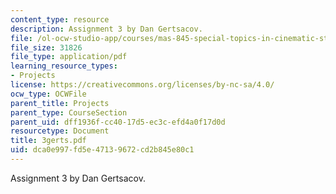 ```yaml
---
content_type: resource
description: Assignment 3 by Dan Gertsacov.
file: /ol-ocw-studio-app/courses/mas-845-special-topics-in-cinematic-storytelling-spring-2004/dca0e997fd5e47139672cd2b845e80c1_3gerts.pdf
file_size: 31826
file_type: application/pdf
learning_resource_types:
- Projects
license: https://creativecommons.org/licenses/by-nc-sa/4.0/
ocw_type: OCWFile
parent_title: Projects
parent_type: CourseSection
parent_uid: dff1936f-cc40-17d5-ec3c-efd4a0f17d0d
resourcetype: Document
title: 3gerts.pdf
uid: dca0e997-fd5e-4713-9672-cd2b845e80c1
---
```

Assignment 3 by Dan Gertsacov.